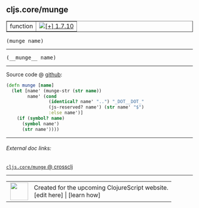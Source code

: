 ## cljs.core/munge



 <table border="1">
<tr>
<td>function</td>
<td><a href="https://github.com/cljsinfo/cljs-api-docs/tree/1.7.10"><img valign="middle" alt="[+] 1.7.10" title="Added in 1.7.10" src="https://img.shields.io/badge/+-1.7.10-lightgrey.svg"></a> </td>
</tr>
</table>

<samp>(munge name)</samp><br>

---

 <samp>
(__munge__ name)<br>
</samp>

---







Source code @ [github]():

```clj
(defn munge [name]
  (let [name' (munge-str (str name))
        name' (cond
                (identical? name' "..") "_DOT__DOT_"
                (js-reserved? name') (str name' "$")
                :else name')]
    (if (symbol? name)
      (symbol name')
      (str name'))))
```

<!--
Repo - tag - source tree - lines:

 <pre>

</pre>

-->

---



###### External doc links:

[`cljs.core/munge` @ crossclj](http://crossclj.info/fun/cljs.core.cljs/munge.html)<br>

---

 <table>
<tr><td>
<img valign="middle" align="right" width="48px" src="http://i.imgur.com/Hi20huC.png">
</td><td>
Created for the upcoming ClojureScript website.<br>
[edit here] | [learn how]
</td></tr></table>

[edit here]:https://github.com/cljsinfo/cljs-api-docs/blob/master/cljsdoc/cljs.core/munge.cljsdoc
[learn how]:https://github.com/cljsinfo/cljs-api-docs/wiki/cljsdoc-files

<!--

This information was too distracting to show to readers, but I'll leave it
commented here since it is helpful to:

- pretty-print the data used to generate this document
- and show how to retrieve that data



The API data for this symbol:

```clj
{:ns "cljs.core",
 :name "munge",
 :signature ["[name]"],
 :name-encode "munge",
 :history [["+" "1.7.10"]],
 :type "function",
 :full-name-encode "cljs.core/munge",
 :source {:code "(defn munge [name]\n  (let [name' (munge-str (str name))\n        name' (cond\n                (identical? name' \"..\") \"_DOT__DOT_\"\n                (js-reserved? name') (str name' \"$\")\n                :else name')]\n    (if (symbol? name)\n      (symbol name')\n      (str name'))))",
          :title "Source code",
          :repo "clojurescript",
          :tag "r1.8.40",
          :filename "src/main/cljs/cljs/core.cljs",
          :lines [10316 10324],
          :url "https://github.com/clojure/clojurescript/blob/r1.8.40/src/main/cljs/cljs/core.cljs#L10316-L10324"},
 :usage ["(munge name)"],
 :full-name "cljs.core/munge",
 :cljsdoc-url "https://github.com/cljsinfo/cljs-api-docs/blob/master/cljsdoc/cljs.core/munge.cljsdoc"}

```

Retrieve the API data for this symbol:

```clj
;; from Clojure REPL
(require '[clojure.edn :as edn])
(-> (slurp "https://raw.githubusercontent.com/cljsinfo/cljs-api-docs/catalog/cljs-api.edn")
    (edn/read-string)
    (get-in [:symbols "cljs.core/munge"]))
```

-->
